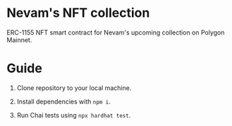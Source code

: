 # Nevam's NFT collection

ERC-1155 NFT smart contract for Nevam's upcoming collection on Polygon Mainnet.

# Guide

1. Clone repository to your local machine.

2. Install dependencies with `npm i`.

3. Run Chai tests using `npx hardhat test`.
